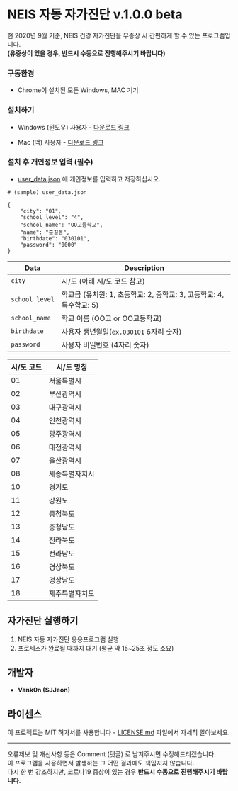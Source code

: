 # NEIS 자동 자가진단 v.1.0.0 beta

현 2020년 9월 기준, NEIS 건강 자가진단을 무증상 시 간편하게 할 수 있는 프로그램입니다. <br>
**(유증상이 있을 경우, 반드시 수동으로 진행해주시기 바랍니다)**

### 구동환경

* Chrome이 설치된 모든 Windows, MAC 기기 

### 설치하기

* Windows (윈도우) 사용자 - [다운로드 링크](http://bit.ly/vank0n-windows)

* Mac (맥) 사용자 - [다운로드 링크](http://bit.ly/vank0n-mac)

### 설치 후 개인정보 입력 (필수)

* [user_data.json](./user_data.json) 에 개인정보를 입력하고 저장하십시오. 
```
# (sample) user_data.json 

{
    "city": "01",
    "school_level": "4",
    "school_name": "OO고등학교",
    "name": "홍길동",
    "birthdate": "030101",
    "password": "0000"
}

```
| Data | Description 
| ---- | --- | 
| `city` | 시/도 (아래 시/도 코드 참고)  
| `school_level` | 학교급 (유치원: 1, 초등학교: 2, 중학교: 3, 고등학교: 4, 특수학교: 5)
| `school_name` | 학교 이름 (OO고 or OO고등학교) 
| `birthdate` | 사용자 생년월일(`ex.030101` 6자리 숫자) 
| `password` | 사용자 비밀번호 (4자리 숫자) 

| 시/도 코드 | 시/도 명칭
| ---- | --- | 
| 01 | 서울특별시
| 02 | 부산광역시
| 03 | 대구광역시
| 04 | 인천광역시 
| 05 | 광주광역시
| 06 | 대전광역시
| 07 | 울산광역시
| 08 | 세종특별자치시
| 10 | 경기도
| 11 | 강원도
| 12 | 충청북도
| 13 | 충청남도
| 14 | 전라북도
| 15 | 전라남도
| 16 | 경상북도
| 17 | 경상남도
| 18 | 제주특별자치도

## 자가진단 실행하기

1. NEIS 자동 자가진단 응용프로그램 실행 
2. 프로세스가 완료될 때까지 대기 (평균 약 15~25초 정도 소요)

## 개발자

* **Vank0n (SJJeon)** 

## 라이센스

이 프로젝트는 MIT 허가서를 사용합니다 - [LICENSE.md](LICENSE.md) 파일에서 자세히 알아보세요.

---
오류제보 및 개선사항 등은 Comment (댓글) 로 남겨주시면 수정해드리겠습니다.<br>이 프로그램을 사용하면서 발생하는 그 어떤 결과에도 책임지지 않습니다.<br>다시 한 번 강조하지만, 코로나19 증상이 있는 경우 **반드시 수동으로 진행해주시기 바랍니다.**
